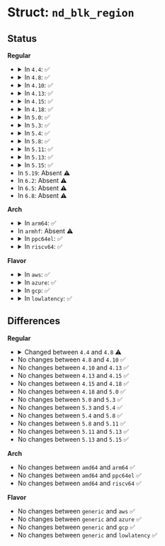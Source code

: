 # Struct: <code>nd_blk_region</code>

## Status
<b>Regular</b>
<ul>
<li>
<details>
<summary>In <code>4.4</code>: ✅</summary>

```c
struct nd_blk_region {
    int (*enable)(struct nvdimm_bus *, struct device *);
    void (*disable)(struct nvdimm_bus *, struct device *);
    int (*do_io)(struct nd_blk_region *, resource_size_t, void *, u64, int);
    void *blk_provider_data;
    struct nd_region nd_region;
};
```
</details>
</li>
<li>
<details>
<summary>In <code>4.8</code>: ✅</summary>

```c
struct nd_blk_region {
    int (*enable)(struct nvdimm_bus *, struct device *);
    int (*do_io)(struct nd_blk_region *, resource_size_t, void *, u64, int);
    void *blk_provider_data;
    struct nd_region nd_region;
};
```
</details>
</li>
<li>
<details>
<summary>In <code>4.10</code>: ✅</summary>

```c
struct nd_blk_region {
    int (*enable)(struct nvdimm_bus *, struct device *);
    int (*do_io)(struct nd_blk_region *, resource_size_t, void *, u64, int);
    void *blk_provider_data;
    struct nd_region nd_region;
};
```
</details>
</li>
<li>
<details>
<summary>In <code>4.13</code>: ✅</summary>

```c
struct nd_blk_region {
    int (*enable)(struct nvdimm_bus *, struct device *);
    int (*do_io)(struct nd_blk_region *, resource_size_t, void *, u64, int);
    void *blk_provider_data;
    struct nd_region nd_region;
};
```
</details>
</li>
<li>
<details>
<summary>In <code>4.15</code>: ✅</summary>

```c
struct nd_blk_region {
    int (*enable)(struct nvdimm_bus *, struct device *);
    int (*do_io)(struct nd_blk_region *, resource_size_t, void *, u64, int);
    void *blk_provider_data;
    struct nd_region nd_region;
};
```
</details>
</li>
<li>
<details>
<summary>In <code>4.18</code>: ✅</summary>

```c
struct nd_blk_region {
    int (*enable)(struct nvdimm_bus *, struct device *);
    int (*do_io)(struct nd_blk_region *, resource_size_t, void *, u64, int);
    void *blk_provider_data;
    struct nd_region nd_region;
};
```
</details>
</li>
<li>
<details>
<summary>In <code>5.0</code>: ✅</summary>

```c
struct nd_blk_region {
    int (*enable)(struct nvdimm_bus *, struct device *);
    int (*do_io)(struct nd_blk_region *, resource_size_t, void *, u64, int);
    void *blk_provider_data;
    struct nd_region nd_region;
};
```
</details>
</li>
<li>
<details>
<summary>In <code>5.3</code>: ✅</summary>

```c
struct nd_blk_region {
    int (*enable)(struct nvdimm_bus *, struct device *);
    int (*do_io)(struct nd_blk_region *, resource_size_t, void *, u64, int);
    void *blk_provider_data;
    struct nd_region nd_region;
};
```
</details>
</li>
<li>
<details>
<summary>In <code>5.4</code>: ✅</summary>

```c
struct nd_blk_region {
    int (*enable)(struct nvdimm_bus *, struct device *);
    int (*do_io)(struct nd_blk_region *, resource_size_t, void *, u64, int);
    void *blk_provider_data;
    struct nd_region nd_region;
};
```
</details>
</li>
<li>
<details>
<summary>In <code>5.8</code>: ✅</summary>

```c
struct nd_blk_region {
    int (*enable)(struct nvdimm_bus *, struct device *);
    int (*do_io)(struct nd_blk_region *, resource_size_t, void *, u64, int);
    void *blk_provider_data;
    struct nd_region nd_region;
};
```
</details>
</li>
<li>
<details>
<summary>In <code>5.11</code>: ✅</summary>

```c
struct nd_blk_region {
    int (*enable)(struct nvdimm_bus *, struct device *);
    int (*do_io)(struct nd_blk_region *, resource_size_t, void *, u64, int);
    void *blk_provider_data;
    struct nd_region nd_region;
};
```
</details>
</li>
<li>
<details>
<summary>In <code>5.13</code>: ✅</summary>

```c
struct nd_blk_region {
    int (*enable)(struct nvdimm_bus *, struct device *);
    int (*do_io)(struct nd_blk_region *, resource_size_t, void *, u64, int);
    void *blk_provider_data;
    struct nd_region nd_region;
};
```
</details>
</li>
<li>
<details>
<summary>In <code>5.15</code>: ✅</summary>

```c
struct nd_blk_region {
    int (*enable)(struct nvdimm_bus *, struct device *);
    int (*do_io)(struct nd_blk_region *, resource_size_t, void *, u64, int);
    void *blk_provider_data;
    struct nd_region nd_region;
};
```
</details>
</li>
<li>
In <code>5.19</code>: Absent ⚠️
</li>
<li>
In <code>6.2</code>: Absent ⚠️
</li>
<li>
In <code>6.5</code>: Absent ⚠️
</li>
<li>
In <code>6.8</code>: Absent ⚠️
</li>
</ul>
<b>Arch</b>
<ul>
<li>
<details>
<summary>In <code>arm64</code>: ✅</summary>

```c
struct nd_blk_region {
    int (*enable)(struct nvdimm_bus *, struct device *);
    int (*do_io)(struct nd_blk_region *, resource_size_t, void *, u64, int);
    void *blk_provider_data;
    struct nd_region nd_region;
};
```
</details>
</li>
<li>
In <code>armhf</code>: Absent ⚠️
</li>
<li>
<details>
<summary>In <code>ppc64el</code>: ✅</summary>

```c
struct nd_blk_region {
    int (*enable)(struct nvdimm_bus *, struct device *);
    int (*do_io)(struct nd_blk_region *, resource_size_t, void *, u64, int);
    void *blk_provider_data;
    struct nd_region nd_region;
};
```
</details>
</li>
<li>
<details>
<summary>In <code>riscv64</code>: ✅</summary>

```c
struct nd_blk_region {
    int (*enable)(struct nvdimm_bus *, struct device *);
    int (*do_io)(struct nd_blk_region *, resource_size_t, void *, u64, int);
    void *blk_provider_data;
    struct nd_region nd_region;
};
```
</details>
</li>
</ul>
<b>Flavor</b>
<ul>
<li>
<details>
<summary>In <code>aws</code>: ✅</summary>

```c
struct nd_blk_region {
    int (*enable)(struct nvdimm_bus *, struct device *);
    int (*do_io)(struct nd_blk_region *, resource_size_t, void *, u64, int);
    void *blk_provider_data;
    struct nd_region nd_region;
};
```
</details>
</li>
<li>
<details>
<summary>In <code>azure</code>: ✅</summary>

```c
struct nd_blk_region {
    int (*enable)(struct nvdimm_bus *, struct device *);
    int (*do_io)(struct nd_blk_region *, resource_size_t, void *, u64, int);
    void *blk_provider_data;
    struct nd_region nd_region;
};
```
</details>
</li>
<li>
<details>
<summary>In <code>gcp</code>: ✅</summary>

```c
struct nd_blk_region {
    int (*enable)(struct nvdimm_bus *, struct device *);
    int (*do_io)(struct nd_blk_region *, resource_size_t, void *, u64, int);
    void *blk_provider_data;
    struct nd_region nd_region;
};
```
</details>
</li>
<li>
<details>
<summary>In <code>lowlatency</code>: ✅</summary>

```c
struct nd_blk_region {
    int (*enable)(struct nvdimm_bus *, struct device *);
    int (*do_io)(struct nd_blk_region *, resource_size_t, void *, u64, int);
    void *blk_provider_data;
    struct nd_region nd_region;
};
```
</details>
</li>
</ul>

## Differences
<b>Regular</b>
<ul>
<li>
<details>
<summary>Changed between <code>4.4</code> and <code>4.8</code> ⚠️</summary>
<ul>
<li>
<b>Field removed. </b>
<code>void (*disable)(struct nvdimm_bus *, struct device *)</code>
</li>
</ul>
</details>
</li>
<li>
No changes between <code>4.8</code> and <code>4.10</code> ✅
</li>
<li>
No changes between <code>4.10</code> and <code>4.13</code> ✅
</li>
<li>
No changes between <code>4.13</code> and <code>4.15</code> ✅
</li>
<li>
No changes between <code>4.15</code> and <code>4.18</code> ✅
</li>
<li>
No changes between <code>4.18</code> and <code>5.0</code> ✅
</li>
<li>
No changes between <code>5.0</code> and <code>5.3</code> ✅
</li>
<li>
No changes between <code>5.3</code> and <code>5.4</code> ✅
</li>
<li>
No changes between <code>5.4</code> and <code>5.8</code> ✅
</li>
<li>
No changes between <code>5.8</code> and <code>5.11</code> ✅
</li>
<li>
No changes between <code>5.11</code> and <code>5.13</code> ✅
</li>
<li>
No changes between <code>5.13</code> and <code>5.15</code> ✅
</li>
</ul>
<b>Arch</b>
<ul>
<li>
No changes between <code>amd64</code> and <code>arm64</code> ✅
</li>
<li>
No changes between <code>amd64</code> and <code>ppc64el</code> ✅
</li>
<li>
No changes between <code>amd64</code> and <code>riscv64</code> ✅
</li>
</ul>
<b>Flavor</b>
<ul>
<li>
No changes between <code>generic</code> and <code>aws</code> ✅
</li>
<li>
No changes between <code>generic</code> and <code>azure</code> ✅
</li>
<li>
No changes between <code>generic</code> and <code>gcp</code> ✅
</li>
<li>
No changes between <code>generic</code> and <code>lowlatency</code> ✅
</li>
</ul>
